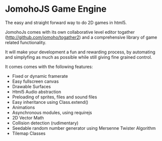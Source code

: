 JomohoJS Game Engine
====================

The easy and straight forward way to do 2D games in html5. 

JomohoJs comes with its own collaborative level editor togather (http://github.com/jomoho/togather2) and a comprehensive library of game related functionality. 

It will make your development a fun and rewarding process, by automating and simplyfing as much as possible while still giving fine grained control. 

It comes comes with the following features:

-   Fixed or dynamic framerate
-   Easy fullscreen canvas
-   Drawable Surfaces
-   Html5 Audio abstraction
-   Preloading of sprites, files and sound files
-   Easy inheritance using Class.extend()
-   Animations
-   Asynchronous modules, using requirejs
-   2D Vector Math
-   Collision detection (rudimentary)
-   Seedable random number generator using Mersenne Twister Algorithm
-   Tilemap Classes
    